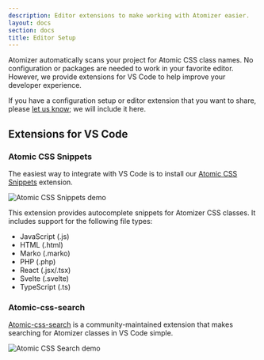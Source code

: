 ```yaml
---
description: Editor extensions to make working with Atomizer easier.
layout: docs
section: docs
title: Editor Setup
---
```


Atomizer automatically scans your project for Atomic CSS class names. No configuration or packages are needed to work in your favorite editor. However, we provide extensions for VS Code to help improve your developer experience.

If you have a configuration setup or editor extension that you want to share, please [let us know](./support.html); we will include it here.

## Extensions for VS Code

### Atomic CSS Snippets

The easiest way to integrate with VS Code is to install our [Atomic CSS Snippets](https://marketplace.visualstudio.com/items?itemName=acss-io.atomic-css-snippets) extension.

![Atomic CSS Snippets demo](https://s.yimg.com/cv/apiv2/acss-io/atomic-css-snippets-1.0.0.gif)

This extension provides autocomplete snippets for Atomizer CSS classes. It includes support for the following file types:

-   JavaScript (.js)
-   HTML (.html)
-   Marko (.marko)
-   PHP (.php)
-   React (.jsx/.tsx)
-   Svelte (.svelte)
-   TypeScript (.ts)

### Atomic-css-search

[Atomic-css-search](https://marketplace.visualstudio.com/items?itemName=ArvinH.atomic-css-search) is a community-maintained extension that makes searching for Atomizer classes in VS Code simple.

![Atomic CSS Search demo](https://i.imgur.com/8NPTVnW.gif)
